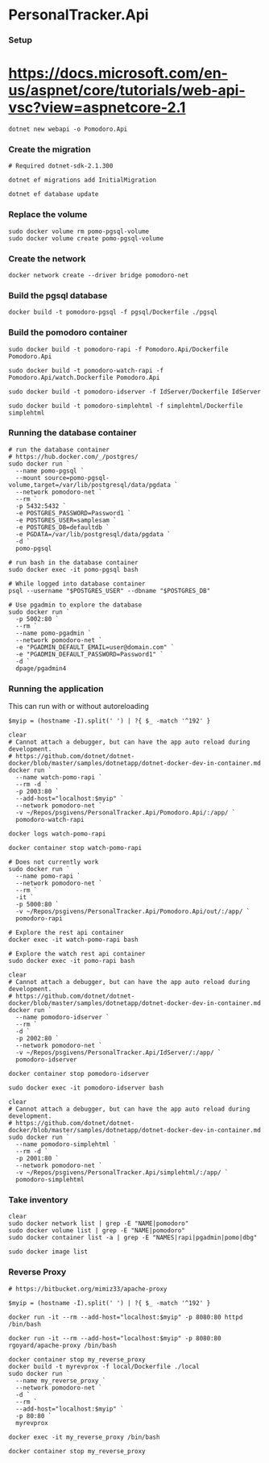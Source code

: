 # PersonalTracker.Api

### Setup

# https://docs.microsoft.com/en-us/aspnet/core/tutorials/web-api-vsc?view=aspnetcore-2.1

    dotnet new webapi -o Pomodoro.Api
    
### Create the migration

    # Required dotnet-sdk-2.1.300

    dotnet ef migrations add InitialMigration

    dotnet ef database update

### Replace the volume
    sudo docker volume rm pomo-pgsql-volume
    sudo docker volume create pomo-pgsql-volume

### Create the network
    docker network create --driver bridge pomodoro-net
  
### Build the pgsql database

    docker build -t pomodoro-pgsql -f pgsql/Dockerfile ./pgsql

### Build the pomodoro container

    sudo docker build -t pomodoro-rapi -f Pomodoro.Api/Dockerfile Pomodoro.Api

    sudo docker build -t pomodoro-watch-rapi -f Pomodoro.Api/watch.Dockerfile Pomodoro.Api

    sudo docker build -t pomodoro-idserver -f IdServer/Dockerfile IdServer

    sudo docker build -t pomodoro-simplehtml -f simplehtml/Dockerfile simplehtml

### Running the database container

    # run the database container
    # https://hub.docker.com/_/postgres/
    sudo docker run `
      --name pomo-pgsql `
      --mount source=pomo-pgsql-volume,target=/var/lib/postgresql/data/pgdata `
      --network pomodoro-net `
      --rm `
      -p 5432:5432 `
      -e POSTGRES_PASSWORD=Password1 `
      -e POSTGRES_USER=samplesam `
      -e POSTGRES_DB=defaultdb `
      -e PGDATA=/var/lib/postgresql/data/pgdata `
      -d `
      pomo-pgsql

    # run bash in the database container
    sudo docker exec -it pomo-pgsql bash

    # While logged into database container
    psql --username "$POSTGRES_USER" --dbname "$POSTGRES_DB"

    # Use pgadmin to explore the database
    sudo docker run `
      -p 5002:80 `
      --rm `
      --name pomo-pgadmin `
      --network pomodoro-net `
      -e "PGADMIN_DEFAULT_EMAIL=user@domain.com" `
      -e "PGADMIN_DEFAULT_PASSWORD=Password1" `
      -d `
      dpage/pgadmin4


### Running the application
This can run with or without autoreloading

    $myip = (hostname -I).split(' ') | ?{ $_ -match '^192' }

    clear
    # Cannot attach a debugger, but can have the app auto reload during development.
    # https://github.com/dotnet/dotnet-docker/blob/master/samples/dotnetapp/dotnet-docker-dev-in-container.md
    docker run `
      --name watch-pomo-rapi `
      --rm -d `
      -p 2003:80 `
      --add-host="localhost:$myip" `
      --network pomodoro-net `
      -v ~/Repos/psgivens/PersonalTracker.Api/Pomodoro.Api/:/app/ `
      pomodoro-watch-rapi

    docker logs watch-pomo-rapi 

    docker container stop watch-pomo-rapi
    
    # Does not currently work
    sudo docker run `
      --name pomo-rapi `
      --network pomodoro-net `
      --rm `
      -it `
      -p 5000:80 `
      -v ~/Repos/psgivens/PersonalTracker.Api/Pomodoro.Api/out/:/app/ `
      pomodoro-rapi

    # Explore the rest api container
    docker exec -it watch-pomo-rapi bash

    # Explore the watch rest api container
    sudo docker exec -it pomo-rapi bash

    clear
    # Cannot attach a debugger, but can have the app auto reload during development.
    # https://github.com/dotnet/dotnet-docker/blob/master/samples/dotnetapp/dotnet-docker-dev-in-container.md
    docker run `
      --name pomodoro-idserver `
      --rm `
      -d `
      -p 2002:80 `
      --network pomodoro-net `
      -v ~/Repos/psgivens/PersonalTracker.Api/IdServer/:/app/ `
      pomodoro-idserver

    docker container stop pomodoro-idserver

    sudo docker exec -it pomodoro-idserver bash

    clear
    # Cannot attach a debugger, but can have the app auto reload during development.
    # https://github.com/dotnet/dotnet-docker/blob/master/samples/dotnetapp/dotnet-docker-dev-in-container.md
    sudo docker run `
      --name pomodoro-simplehtml `
      --rm -d `
      -p 2001:80 `
      --network pomodoro-net `
      -v ~/Repos/psgivens/PersonalTracker.Api/simplehtml/:/app/ `
      pomodoro-simplehtml

### Take inventory
    clear
    sudo docker network list | grep -E "NAME|pomodoro"
    sudo docker volume list | grep -E "NAME|pomodoro"
    sudo docker container list -a | grep -E "NAMES|rapi|pgadmin|pomo|dbg"

    sudo docker image list




### Reverse Proxy

    # https://bitbucket.org/mimiz33/apache-proxy

    $myip = (hostname -I).split(' ') | ?{ $_ -match '^192' }

    docker run -it --rm --add-host="localhost:$myip" -p 8080:80 httpd /bin/bash

    docker run -it --rm --add-host="localhost:$myip" -p 8080:80 rgoyard/apache-proxy /bin/bash

    docker container stop my_reverse_proxy 
    docker build -t myrevprox -f local/Dockerfile ./local
    sudo docker run `
      --name my_reverse_proxy `
      --network pomodoro-net `
      -d `
      --rm `
      --add-host="localhost:$myip" `
      -p 80:80 `
      myrevprox 
    
    docker exec -it my_reverse_proxy /bin/bash

    docker container stop my_reverse_proxy 







